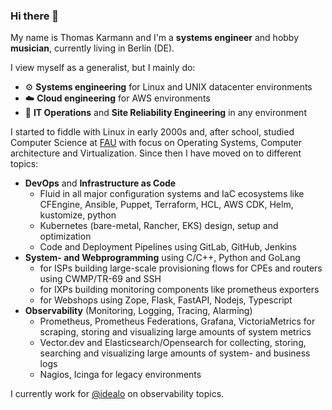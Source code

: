### Hi there 👋

My name is Thomas Karmann and I'm a **systems engineer** and hobby **musician**, currently living in Berlin (DE). 

I view myself as a generalist, but I mainly do:
- ⚙️ **Systems engineering** for Linux and UNIX datacenter environments
- ☁️ **Cloud engineering** for AWS environments
- 🧯 **IT Operations** and **Site Reliability Engineering** in any environment

I started to fiddle with Linux in early 2000s and, after school, studied Computer Science at [FAU](https://cs.fau.de/) with focus on Operating Systems, Computer architecture and Virtualization. Since then I have moved on to different topics:

- **DevOps** and **Infrastructure as Code** 
  - Fluid in all major configuration systems and IaC ecosystems like CFEngine, Ansible, Puppet, Terraform, HCL, AWS CDK, Helm, kustomize, python
  - Kubernetes (bare-metal, Rancher, EKS) design, setup and optimization
  - Code and Deployment Pipelines using GitLab, GitHub, Jenkins
- **System- and Webprogramming** using C/C++, Python and GoLang
  - for ISPs building large-scale provisioning flows for CPEs and routers using CWMP/TR-69 and SSH
  - for IXPs building monitoring components like prometheus exporters
  - for Webshops using Zope, Flask, FastAPI, Nodejs, Typescript
- **Observability** (Monitoring, Logging, Tracing, Alarming)
  - Prometheus, Prometheus Federations, Grafana, VictoriaMetrics for scraping, storing and visualizing large amounts of system metrics
  - Vector.dev and Elasticsearch/Opensearch for collecting, storing, searching and visualizing large amounts of system- and business logs
  - Nagios, Icinga for legacy environments

I currently work for [@idealo](https://github.com/idealo) on observability topics.


<!--
**krmnn/krmnn** is a ✨ _special_ ✨ repository because its `README.md` (this file) appears on your GitHub profile.

Here are some ideas to get you started:

- 🔭 I’m currently working on ...
- 🌱 I’m currently learning ...
- 👯 I’m looking to collaborate on ...
- 🤔 I’m looking for help with ...
- 💬 Ask me about ...
- 📫 How to reach me: ...
- 😄 Pronouns: ...
- ⚡ Fun fact: ...
-->

